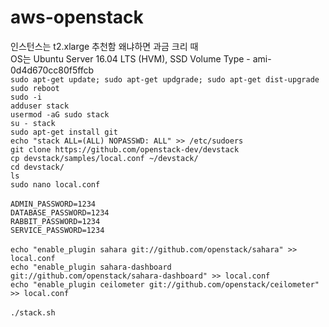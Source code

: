 # aws-openstack
인스턴스는 t2.xlarge 추천함 왜냐하면 과금 크리 때</br>
OS는 Ubuntu Server 16.04 LTS (HVM), SSD Volume Type - ami-0d4d670cc80f5ffcb</br>
`sudo apt-get update; sudo apt-get updgrade; sudo apt-get dist-upgrade`</br>
`sudo reboot`</br>
`sudo -i`</br>
`adduser stack`</br>
`usermod -aG sudo stack`</br>
`su - stack`</br>
`sudo apt-get install git`</br>
`echo "stack ALL=(ALL) NOPASSWD: ALL" >> /etc/sudoers`</br>
`git clone https://github.com/openstack-dev/devstack`</br>
`cp devstack/samples/local.conf ~/devstack/`</br>
`cd devstack/`</br>
`ls`</br>
`sudo nano local.conf`</br>
</br>
`ADMIN_PASSWORD=1234`</br>
`DATABASE_PASSWORD=1234`</br>
`RABBIT_PASSWORD=1234`</br>
`SERVICE_PASSWORD=1234`</br>
</br>
`echo "enable_plugin sahara git://github.com/openstack/sahara" >> local.conf`</br>
`echo "enable_plugin sahara-dashboard git://github.com/openstack/sahara-dashboard" >> local.conf`</br>
`echo "enable_plugin ceilometer git://github.com/openstack/ceilometer" >> local.conf`</br>
</br>
`./stack.sh`
